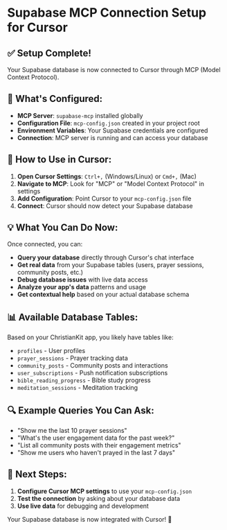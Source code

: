 # Supabase MCP Connection Setup for Cursor

## ✅ **Setup Complete!**

Your Supabase database is now connected to Cursor through MCP (Model Context Protocol).

## 🔧 **What's Configured:**

- **MCP Server**: `supabase-mcp` installed globally
- **Configuration File**: `mcp-config.json` created in your project root
- **Environment Variables**: Your Supabase credentials are configured
- **Connection**: MCP server is running and can access your database

## 🚀 **How to Use in Cursor:**

1. **Open Cursor Settings**: `Ctrl+,` (Windows/Linux) or `Cmd+,` (Mac)
2. **Navigate to MCP**: Look for "MCP" or "Model Context Protocol" in settings
3. **Add Configuration**: Point Cursor to your `mcp-config.json` file
4. **Connect**: Cursor should now detect your Supabase database

## 💡 **What You Can Do Now:**

Once connected, you can:

- **Query your database** directly through Cursor's chat interface
- **Get real data** from your Supabase tables (users, prayer sessions, community posts, etc.)
- **Debug database issues** with live data access
- **Analyze your app's data** patterns and usage
- **Get contextual help** based on your actual database schema

## 📊 **Available Database Tables:**

Based on your ChristianKit app, you likely have tables like:
- `profiles` - User profiles
- `prayer_sessions` - Prayer tracking data
- `community_posts` - Community posts and interactions
- `user_subscriptions` - Push notification subscriptions
- `bible_reading_progress` - Bible study progress
- `meditation_sessions` - Meditation tracking

## 🔍 **Example Queries You Can Ask:**

- "Show me the last 10 prayer sessions"
- "What's the user engagement data for the past week?"
- "List all community posts with their engagement metrics"
- "Show me users who haven't prayed in the last 7 days"

## 🎯 **Next Steps:**

1. **Configure Cursor MCP settings** to use your `mcp-config.json`
2. **Test the connection** by asking about your database data
3. **Use live data** for debugging and development

Your Supabase database is now integrated with Cursor! 🎉


